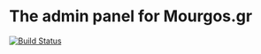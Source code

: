# The admin panel for Mourgos.gr

[![Build Status](https://travis-ci.org/MourgosTeam/mourgos-admin.svg?branch=master)](https://travis-ci.org/MourgosTeam/mourgos-admin)
